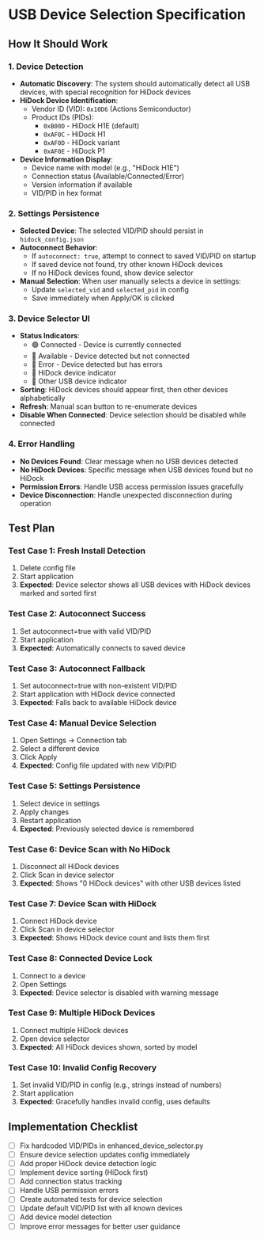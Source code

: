 # USB Device Selection Specification

## How It Should Work

### 1. Device Detection
- **Automatic Discovery**: The system should automatically detect all USB devices, with special recognition for HiDock devices
- **HiDock Device Identification**: 
  - Vendor ID (VID): `0x10D6` (Actions Semiconductor)
  - Product IDs (PIDs):
    - `0xB00D` - HiDock H1E (default)
    - `0xAF0C` - HiDock H1
    - `0xAF0D` - HiDock variant
    - `0xAF0E` - HiDock P1
- **Device Information Display**:
  - Device name with model (e.g., "HiDock H1E")
  - Connection status (Available/Connected/Error)
  - Version information if available
  - VID/PID in hex format

### 2. Settings Persistence
- **Selected Device**: The selected VID/PID should persist in `hidock_config.json`
- **Autoconnect Behavior**:
  - If `autoconnect: true`, attempt to connect to saved VID/PID on startup
  - If saved device not found, try other known HiDock devices
  - If no HiDock devices found, show device selector
- **Manual Selection**: When user manually selects a device in settings:
  - Update `selected_vid` and `selected_pid` in config
  - Save immediately when Apply/OK is clicked

### 3. Device Selector UI
- **Status Indicators**:
  - 🟢 Connected - Device is currently connected
  - 🔵 Available - Device detected but not connected
  - 🔴 Error - Device detected but has errors
  - 🎵 HiDock device indicator
  - 📱 Other USB device indicator
- **Sorting**: HiDock devices should appear first, then other devices alphabetically
- **Refresh**: Manual scan button to re-enumerate devices
- **Disable When Connected**: Device selection should be disabled while connected

### 4. Error Handling
- **No Devices Found**: Clear message when no USB devices detected
- **No HiDock Devices**: Specific message when USB devices found but no HiDock
- **Permission Errors**: Handle USB access permission issues gracefully
- **Device Disconnection**: Handle unexpected disconnection during operation

## Test Plan

### Test Case 1: Fresh Install Detection
1. Delete config file
2. Start application
3. **Expected**: Device selector shows all USB devices with HiDock devices marked and sorted first

### Test Case 2: Autoconnect Success
1. Set autoconnect=true with valid VID/PID
2. Start application
3. **Expected**: Automatically connects to saved device

### Test Case 3: Autoconnect Fallback
1. Set autoconnect=true with non-existent VID/PID
2. Start application with HiDock device connected
3. **Expected**: Falls back to available HiDock device

### Test Case 4: Manual Device Selection
1. Open Settings → Connection tab
2. Select a different device
3. Click Apply
4. **Expected**: Config file updated with new VID/PID

### Test Case 5: Settings Persistence
1. Select device in settings
2. Apply changes
3. Restart application
4. **Expected**: Previously selected device is remembered

### Test Case 6: Device Scan with No HiDock
1. Disconnect all HiDock devices
2. Click Scan in device selector
3. **Expected**: Shows "0 HiDock devices" with other USB devices listed

### Test Case 7: Device Scan with HiDock
1. Connect HiDock device
2. Click Scan in device selector
3. **Expected**: Shows HiDock device count and lists them first

### Test Case 8: Connected Device Lock
1. Connect to a device
2. Open Settings
3. **Expected**: Device selector is disabled with warning message

### Test Case 9: Multiple HiDock Devices
1. Connect multiple HiDock devices
2. Open device selector
3. **Expected**: All HiDock devices shown, sorted by model

### Test Case 10: Invalid Config Recovery
1. Set invalid VID/PID in config (e.g., strings instead of numbers)
2. Start application
3. **Expected**: Gracefully handles invalid config, uses defaults

## Implementation Checklist

- [ ] Fix hardcoded VID/PIDs in enhanced_device_selector.py
- [ ] Ensure device selection updates config immediately
- [ ] Add proper HiDock device detection logic
- [ ] Implement device sorting (HiDock first)
- [ ] Add connection status tracking
- [ ] Handle USB permission errors
- [ ] Create automated tests for device selection
- [ ] Update default VID/PID list with all known devices
- [ ] Add device model detection
- [ ] Improve error messages for better user guidance